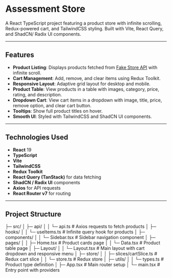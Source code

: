 # Assessment Store

A React TypeScript project featuring a product store with infinite scrolling, Redux-powered cart, and TailwindCSS styling. Built with Vite, React Query, and ShadCN/ Radix UI components.

---

## Features

- **Product Listing**: Displays products fetched from [Fake Store API](https://fakestoreapi.com/) with infinite scroll.
- **Cart Management**: Add, remove, and clear items using Redux Toolkit.
- **Responsive Layout**: Adaptive grid layout for desktop and mobile.
- **Product Table**: View products in a table with images, category, price, rating, and description.
- **Dropdown Cart**: View cart items in a dropdown with image, title, price, remove option, and clear cart button.
- **Tooltips**: Show full product titles on hover.
- **Smooth UI**: Styled with TailwindCSS and ShadCN UI components.

---

## Technologies Used

- **React** 19
- **TypeScript**
- **Vite**
- **TailwindCSS**
- **Redux Toolkit**
- **React Query (TanStack)** for data fetching
- **ShadCN / Radix UI** components
- **Axios** for API requests
- **React Router v7** for routing

---

## Project Structure

├─ src/
│ ├─ api/
│ │ └─ api.ts # Axios requests to fetch products
│ ├─ hooks/
│ │ └─ useItems.ts # Infinite query hook for products
│ ├─ components/
│ │ └─ Sidebar.tsx # Sidebar navigation component
│ ├─ pages/
│ │ ├─ Home.tsx # Product cards page
│ │ └─ Data.tsx # Product table page
│ ├─ Layout/
│ │ └─ Layout.tsx # Main layout with cart dropdown and responsive menu
│ ├─ store/
│ │ ├─ slices/cartSlice.ts # Redux cart slice
│ │ └─ store.ts # Redux store
│ ├─ utils/
│ │ └─ types.ts # Product type definition
│ ├─ App.tsx # Main router setup
│ └─ main.tsx # Entry point with providers
